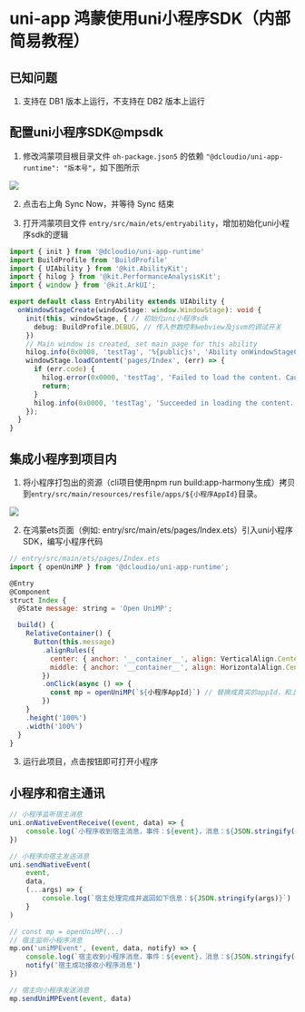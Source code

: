 # uni-app 鸿蒙使用uni小程序SDK（内部简易教程）

## 已知问题

1. 支持在 DB1 版本上运行，不支持在 DB2 版本上运行

## 配置uni小程序SDK@mpsdk

1. 修改鸿蒙项目根目录文件 `oh-package.json5` 的依赖 `"@dcloudio/uni-app-runtime": "版本号"`，如下图所示

![](https://web-ext-storage.dcloud.net.cn/uni-app/harmony/dev/6ed02769-bbf1-46a9-aae5-80cebc86ba82.png)

2. 点击右上角 Sync Now，并等待 Sync 结束

3. 打开鸿蒙项目文件 `entry/src/main/ets/entryability`，增加初始化uni小程序sdk的逻辑

```ts
import { init } from '@dcloudio/uni-app-runtime'
import BuildProfile from 'BuildProfile'
import { UIAbility } from '@kit.AbilityKit';
import { hilog } from '@kit.PerformanceAnalysisKit';
import { window } from '@kit.ArkUI';

export default class EntryAbility extends UIAbility {
  onWindowStageCreate(windowStage: window.WindowStage): void {
    init(this, windowStage, { // 初始化uni小程序sdk
      debug: BuildProfile.DEBUG, // 传入参数控制webview及jsvm的调试开关
    })
    // Main window is created, set main page for this ability
    hilog.info(0x0000, 'testTag', '%{public}s', 'Ability onWindowStageCreate');
    windowStage.loadContent('pages/Index', (err) => {
      if (err.code) {
        hilog.error(0x0000, 'testTag', 'Failed to load the content. Cause: %{public}s', JSON.stringify(err) ?? '');
        return;
      }
      hilog.info(0x0000, 'testTag', 'Succeeded in loading the content.');
    });
  }
}
```

## 集成小程序到项目内

1. 将小程序打包出的资源（cli项目使用npm run build:app-harmony生成）拷贝到`entry/src/main/resources/resfile/apps/${小程序AppId}`目录。

![](https://web-ext-storage.dcloud.net.cn/uni-app/harmony/dev/1725101625314.jpg)

2. 在鸿蒙ets页面（例如: entry/src/main/ets/pages/Index.ets）引入uni小程序SDK，编写小程序代码

```js
// entry/src/main/ets/pages/Index.ets
import { openUniMP } from '@dcloudio/uni-app-runtime';

@Entry
@Component
struct Index {
  @State message: string = 'Open UniMP';

  build() {
    RelativeContainer() {
      Button(this.message)
        .alignRules({
          center: { anchor: '__container__', align: VerticalAlign.Center },
          middle: { anchor: '__container__', align: HorizontalAlign.Center }
        })
        .onClick(async () => {
          const mp = openUniMP(`${小程序AppId}`) // 替换成真实的appId，和上一步的目录对应
        })
    }
    .height('100%')
    .width('100%')
  }
}
```

3. 运行此项目，点击按钮即可打开小程序

## 小程序和宿主通讯

```js
// 小程序监听宿主消息
uni.onNativeEventReceive((event, data) => {
    console.log(`小程序收到宿主消息，事件：${event}，消息：${JSON.stringify(data)}`);
})

// 小程序向宿主发送消息
uni.sendNativeEvent(
    event,
    data,
    (...args) => {
        console.log(`宿主处理完成并返回如下信息：${JSON.stringify(args)}`)
    }
)
```

```typescript
// const mp = openUniMP(...)
// 宿主监听小程序消息
mp.on('uniMPEvent', (event, data, notify) => {
    console.log(`宿主收到小程序消息，事件：${event}，消息：${JSON.stringify(data)}`);
    notify('宿主成功接收小程序消息')
})

// 宿主向小程序发送消息
mp.sendUniMPEvent(event, data)
```